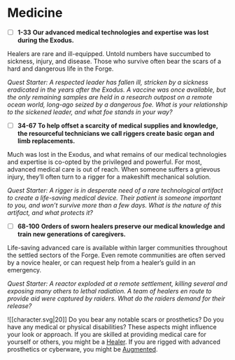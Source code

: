 # Medicine
- [ ]  **1-33**  **Our advanced medical technologies and expertise was lost during the Exodus.** 
 
Healers are rare and ill-equipped. Untold numbers have succumbed to sickness, injury, and disease. Those who survive often bear the scars of a hard and dangerous life in the Forge.

*Quest Starter: A respected leader has fallen ill, stricken by a sickness eradicated in the years after the Exodus. A vaccine was once available, but the only remaining samples are held in a research outpost on a remote ocean world, long-ago seized by a dangerous foe. What is your relationship to the sickened leader, and what foe stands in your way?*

- [ ]  **34-67**  **To help offset a scarcity of medical supplies and knowledge, the resourceful technicians we call riggers create basic organ and limb replacements.** 
 
Much was lost in the Exodus, and what remains of our medical technologies and expertise is co-opted by the privileged and powerful. For most, advanced medical care is out of reach. When someone suffers a grievous injury, they’ll often turn to a rigger for a makeshift mechanical solution.

*Quest Starter: A rigger is in desperate need of a rare technological artifact to create a life-saving medical device. Their patient is someone important to you, and won’t survive more than a few days. What is the nature of this artifact, and what protects it?*

- [ ]  **68-100**  **Orders of sworn healers preserve our medical knowledge and train new generations of caregivers.** 
 
Life-saving advanced care is available within larger communities throughout the settled sectors of the Forge. Even remote communities are often served by a novice healer, or can request help from a healer’s guild in an emergency.

*Quest Starter: A reactor exploded at a remote settlement, killing several and exposing many others to lethal radiation. A team of healers en route to provide aid were captured by raiders. What do the raiders demand for their release?*

![[character.svg|20]] Do you bear any notable scars or prosthetics? Do you have any medical or physical disabilities? These aspects might influence your look or approach. If you are skilled at providing medical care for yourself or others, you might be a [Healer](Assets/Path/healer). If you are rigged with advanced prosthetics or cyberware, you might be [Augmented](Assets/Path/augmented).